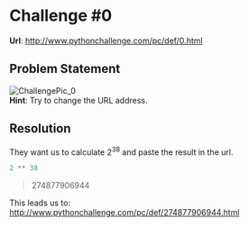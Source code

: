 # Challenge #0
**Url**: http://www.pythonchallenge.com/pc/def/0.html
<br/>
## Problem Statement
![ChallengePic_0](http://www.pythonchallenge.com/pc/def/calc.jpg)
<br/>
**Hint**: Try to change the URL address.<br/>
## Resolution
They want us to calculate 2<sup>38</sup> and paste the result in the url.
```python
2 ** 38
```
> 274877906944

This leads us to: http://www.pythonchallenge.com/pc/def/274877906944.html 

